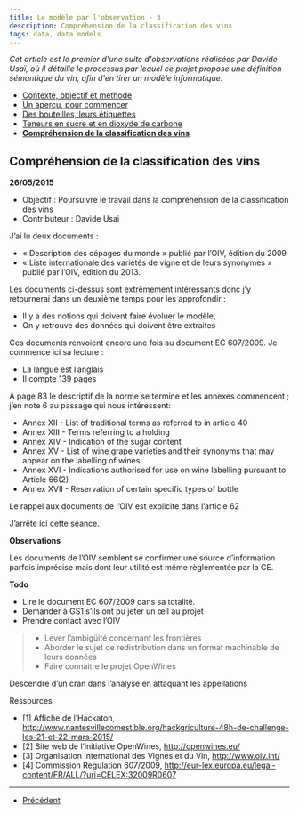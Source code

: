 ```yaml
---
title: Le modèle par l'observation - 3
description: Compréhension de la classification des vins
tags: data, data models
---
```


_Cet article est le premier d'une suite d'observations réalisées par Davide Usaï, où il détaille le processus 
par lequel ce projet propose une définition sémantique du vin, afin d'en tirer un modèle informatique._

- [Contexte, objectif et méthode](le-modele-par-l-observation-0.html)
- [Un aperçu, pour commencer](le-modele-par-l-observation-1.html)
- [Des bouteilles, leurs étiquettes](le-modele-par-l-observation-2.html)
- [Teneurs en sucre et en dioxyde de carbone](le-modele-par-l-observation-3.html)
- __[Compréhension de la classification des vins](le-modele-par-l-observation-4.html)__

## Compréhension de la classification des vins

__26/05/2015__

- Objectif : Poursuivre le travail dans la compréhension de la classification des vins
- Contributeur : Davide Usai

J’ai lu deux documents :
- « Description des cépages du monde » publié par l’OIV, édition du 2009
- « Liste internationale des variétés de vigne et de leurs synonymes » publié par l’OIV, édition du 2013.

Les documents ci-dessus sont extrêmement intéressants donc j’y retournerai dans un deuxième temps pour les approfondir :
- Il y a des notions qui doivent faire évoluer le modèle,
- On y retrouve des données qui doivent être extraites

Ces documents renvoient encore une fois au document EC 607/2009.
Je commence ici sa lecture :

- La langue est l’anglais
- Il compte 139 pages

A page 83 le descriptif de la norme se termine et les annexes commencent ; j’en note 6 au passage qui nous intéressent:

- Annex XII - List of traditional terms as referred to in article 40
- Annex XIII - Terms referring to a holding
- Annex XIV - Indication of the sugar content
- Annex XV - List of wine grape varieties and their synonyms that may appear on the labelling of wines
- Annex XVI - Indications authorised for use on wine labelling pursuant to Article 66(2)
- Annex XVII - Reservation of certain specific types of bottle

Le rappel aux documents de l’OIV est explicite dans l’article 62

J’arrête ici cette séance.

__Observations__

Les documents de l’OIV semblent se confirmer une source d’information parfois imprécise mais dont leur utilité est même règlementée par la CE.

__Todo__

- Lire le document EC 607/2009 dans sa totalité.
- Demander à GS1 s’ils ont pu jeter un œil au projet
- Prendre contact avec l’OIV
> - Lever l’ambigüité concernant les frontières
> - Aborder le sujet de redistribution dans un format machinable de leurs données
> - Faire connaitre le projet OpenWines

Descendre d’un cran dans l’analyse en attaquant les appellations

Ressources

- [1] Affiche de l’Hackaton, http://www.nantesvillecomestible.org/hackgriculture-48h-de-challenge-les-21-et-22-mars-2015/
- [2] Site web de l’initiative OpenWines, http://openwines.eu/
- [3] Organisation International des Vignes et du Vin, http://www.oiv.int/
- [4] Commission Regulation 607/2009, http://eur-lex.europa.eu/legal-content/FR/ALL/?uri=CELEX:32009R0607

<hr>
<nav>
  <ul class="pager">
    <li class="previous"><a href="/posts/le-modele-par-l-observation-3.html"><span class="glyphicon glyphicon-menu-left"></span> Précédent</a></li>
  </ul>
</nav>


